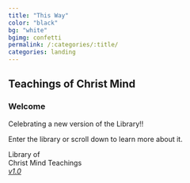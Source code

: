 ```yaml
---
title: "This Way"
color: "black"
bg: "white"
bgimg: confetti
permalink: /:categories/:title/
categories: landing
---
```


## Teachings of Christ Mind

### Welcome

<div class="enter-library">
  <p>
    Celebrating a new version of the Library!!
  </p>
  <p>
  Enter the library or scroll down to learn more about it.
  </p>
  <a href="/library/">
    <span class="fa-stack fa-lg">
      <i class="fa fa-square-o fa-stack-2x"></i>
      <i class="fa fa-sign-in fa-stack-1x"></i>
    </span>
  </a>
  <p class="announcement">
    Library of<br/>
    Christ Mind Teachings<br/>
    <a href="/about/versions/"><em>v1.0</em></a>
  </p>
</div>


